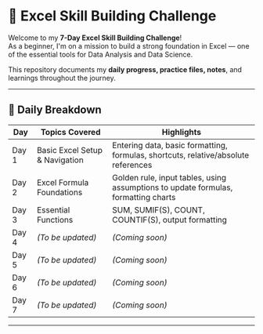 # 🧠 Excel Skill Building Challenge

Welcome to my **7-Day Excel Skill Building Challenge**!  
As a beginner, I'm on a mission to build a strong foundation in Excel — one of the essential tools for Data Analysis and Data Science.

This repository documents my **daily progress, practice files, notes**, and learnings throughout the journey.

---

## 📅 Daily Breakdown

| Day | Topics Covered | Highlights |
|-----|----------------|------------|
| Day 1 | Basic Excel Setup & Navigation | Entering data, basic formatting, formulas, shortcuts, relative/absolute references |
| Day 2 | Excel Formula Foundations | Golden rule, input tables, using assumptions to update formulas, formatting charts |
| Day 3 | Essential Functions | SUM, SUMIF(S), COUNT, COUNTIF(S), output formatting |
| Day 4 | *(To be updated)* | *(Coming soon)* |
| Day 5 | *(To be updated)* | *(Coming soon)* |
| Day 6 | *(To be updated)* | *(Coming soon)* |
| Day 7 | *(To be updated)* | *(Coming soon)* |

---

